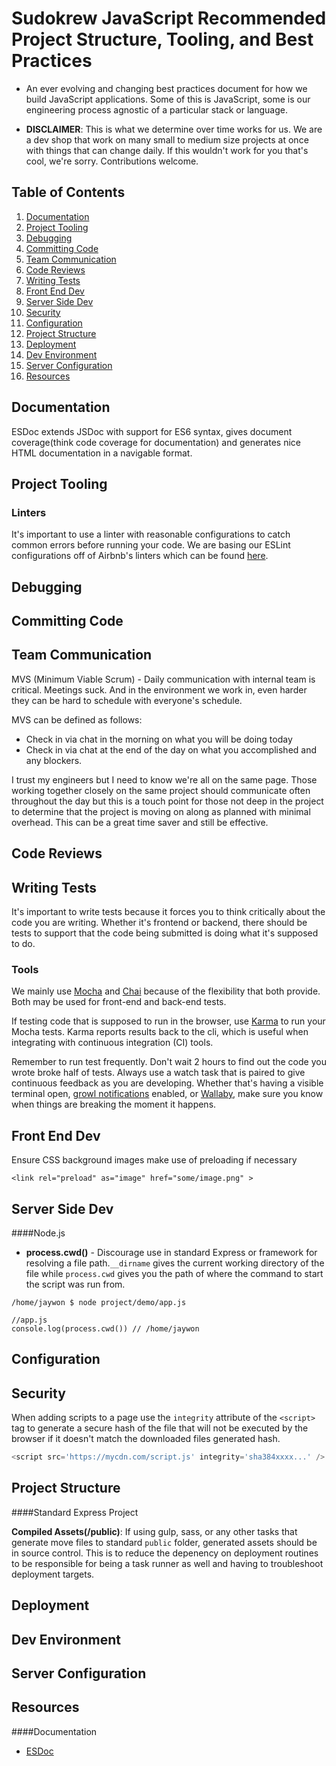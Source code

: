 # Sudokrew JavaScript Recommended Project Structure, Tooling, and Best Practices

* An ever evolving and changing best practices document for how we build JavaScript applications. Some of this is JavaScript, some is our engineering process agnostic of a particular stack or language.

* __DISCLAIMER__: This is what we determine over time works for us. We are a dev shop that work on many small to medium size projects at once with things that can change daily. If this wouldn't work for you that's cool, we're sorry. Contributions welcome.

## Table of Contents
1. [Documentation](#documentation)
1. [Project Tooling](#project-tooling)
1. [Debugging](#debugging)
1. [Committing Code](#committing-code)
1. [Team Communication](#team-communication)
1. [Code Reviews](#code-reviews)
1. [Writing Tests](#writing-tests)
1. [Front End Dev](#front-end-dev)
1. [Server Side Dev](#server-side-dev)
1. [Security](#security)
1. [Configuration](#configuration)
1. [Project Structure](#project-structure)
1. [Deployment](#deployment)
1. [Dev Environment](#dev-environment)
1. [Server Configuration](#server-configuration)
1. [Resources](#resources)

## Documentation

ESDoc extends JSDoc with support for ES6 syntax, gives document coverage(think code coverage for documentation) and generates nice HTML documentation in a navigable format.

## Project Tooling

### Linters

It's important to use a linter with reasonable configurations to catch common errors before running your code. We are basing our ESLint configurations off of Airbnb's linters which can be found [here](https://github.com/airbnb/javascript/tree/master/packages/eslint-config-airbnb).

## Debugging

## Committing Code

## Team Communication

MVS (Minimum Viable Scrum) - Daily communication with internal team is critical. Meetings suck. And in the environment we work in, even harder they can be hard to schedule with everyone's schedule.

MVS can be defined as follows:
- Check in via chat in the morning on what you will be doing today
- Check in via chat at the end of the day on what you accomplished and any blockers.

I trust my engineers but I need to know we're all on the same page. Those working together closely on the same project should communicate often throughout the day but this is a touch point for those not deep in the project to determine that the project is moving on along as planned with minimal overhead. This can be a great time saver and still be effective.

## Code Reviews

## Writing Tests

It's important to write tests because it forces you to think critically about the code you are writing. Whether it's frontend or backend, there should be tests to support that the code being submitted is doing what it's supposed to do.

### Tools
We mainly use [Mocha](https://mochajs.org/) and [Chai](http://chaijs.com/) because of the flexibility that both provide. Both may be used for front-end and back-end tests.

If testing code that is supposed to run in the browser, use [Karma](http://karma-runner.github.io/) to run your Mocha tests. Karma reports results back to the cli, which is useful when integrating with continuous integration (CI) tools.

Remember to run test frequently. Don't wait 2 hours to find out the code you wrote broke half of tests. Always use a watch task that is paired to give continuous feedback as you are developing. Whether that's having a visible terminal open, [growl notifications](https://www.npmjs.com/package/gulp-notify) enabled, or [Wallaby](http://wallabyjs.com/), make sure you know when things are breaking the moment it happens.

## Front End Dev
Ensure CSS background images make use of preloading if necessary
```
<link rel="preload" as="image" href="some/image.png" >
```

## Server Side Dev

####Node.js

- __process.cwd()__ - Discourage use in standard Express or framework for resolving a file path.`__dirname` gives the current working directory of the file while `process.cwd` gives you the path of where the command to start the script was run from.

```
/home/jaywon $ node project/demo/app.js

//app.js
console.log(process.cwd()) // /home/jaywon
```

## Configuration

## Security

When adding scripts to a page use the `integrity` attribute of the `<script>` tag to generate a secure hash of the file that will not be executed by the browser if it doesn't match the downloaded files generated hash.

```javascript
<script src='https://mycdn.com/script.js' integrity='sha384xxxx...' />
```

## Project Structure

####Standard Express Project

__Compiled Assets(/public)__: If using gulp, sass, or any other tasks that generate move files to standard `public` folder, generated assets should be in source control. This is to reduce the depenency on deployment routines to be responsible for being a task runner as well and having to troubleshoot deployment targets.

## Deployment

## Dev Environment

## Server Configuration

## Resources

####Documentation
+ [ESDoc](https://esdoc.org/)
